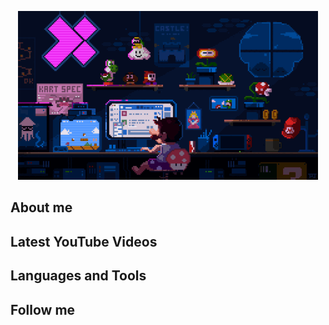 <p align="center"><img src="https://github.com/aten88/aten88/blob/main/assets/mario_developer.gif" /></p>

## About me

## Latest YouTube Videos

## Languages and Tools

## Follow me
